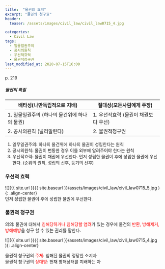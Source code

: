 ```yaml
---
title:  "물권의 효력"
excerpt: "물권의 청구권"
header:
  teaser: /assets/images/civil_law/civil_law0715_4.jpg

categories:
  - Civil Law
tags:
  - 일물일권주의
  - 공시의원칙
  - 우선적효력
  - 물권적청구권
last_modified_at: 2020-07-15T16:00
---
```


p. 219  
##### 물권의 특질

|	<center>배타성(나만독립적으로 지배)</center>	|	<center>절대성(모든사람에게 주장)</center>	|
| :-------------------------------------------	| :-------------------------------------------	|
| 1. 일물일권주의 (하나의 물건위에 하나의 물권)		| 1. 우선적효력 (물권이 채권보다 우선)			|
| 2. 공시의원칙 (널리알린다)				| 2. 물권적청구권					|

1) 일무일권주의: 하나의 물건위에 하나의 물권이 성립한다는 원칙  
2) 공시의원칙: 물권이 변동한 경우 이를 외부에 알려주어야 한다는 원칙  
3) 우선적효력: 물권이 채권에 우선한다. 먼저 성립한 물권이 후에 성립한 물권에 우선한다. (순위의 원칙, 성립의 선후, 등기의 선후)  

### 우선적 효력  
![]({{ site.url }}{{ site.baseurl }}/assets/images/civil_law/civil_law0715_5.jpg   ){: .align-center}  
먼저 성립한 물권이 후에 성립한 물권에 우선한다. 

### 물권적 청구권  
의의: 물권에 대해서 <span style="color:red">침해당하거나 침해당할 염려</span>가 있는 경우에 물건의 <span style="color:red">반환, 방해제거, 방해예방</span>을 청구 할 수 있는 권리를 말한다.  

![]({{ site.url }}{{ site.baseurl }}/assets/images/civil_law/civil_law0715_4.jpg   ){: .align-center}  

물권적 청구권의 <span style="color:red">주체</span>: 침해된 물권의 정당한 소지자  
물권적 청구권의 <span style="color:red">상대방</span>:  현재 방해상태를 지배하는 자  



